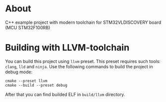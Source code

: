 # About
C++ example project with modern toolchain for STM32VLDISCOVERY board (MCU STM32F100RB)

# Building with LLVM-toolchain
You can build this project using `llvm` preset. This preset requires such tools: `clang`, `lld` and `ninja`. Use the following commands to build the project in debug mode:
```
cmake --preset llvm
cmake --build --preset debug
```
After that you can find builded ELF in `build/llvm` directory.